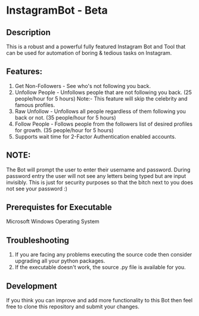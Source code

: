 # InstagramBot - Beta

## Description
This is a robust and a powerful fully featured Instagram Bot and Tool that can be used for automation of boring & tedious tasks on Instagram.

## Features:
1. Get Non-Followers - See who's not following you back.
2. Unfollow People - Unfollows people that are not following you back. (25 people/hour for 5 hours) Note:- This feature will skip the celebrity and famous profiles.
3. Raw Unfollow - Unfollows all people regardless of them following you back or not. (35 people/hour for 5 hours)
4. Follow People - Follows people from the followers list of desired profiles for growth. (35 people/hour for 5 hours)
5. Supports wait time for 2-Factor Authentication enabled accounts.

## NOTE:
The Bot will prompt the user to enter their username and password. During password entry the user will not see any letters being typed but are input invisibly. This is just for security purposes so that the bitch next to you does not see your password :)

## Prerequistes for Executable
Microsoft Windows Operating System

## Troubleshooting
1. If you are facing any problems executing the source code then consider upgrading all your python packages.
2. If the executable doesn't work, the source .py file is available for you.

## Development
If you think you can improve and add more functionality to this Bot then feel free to clone this repository and submit your changes.

